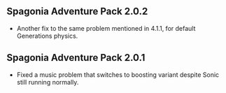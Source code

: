 ## Spagonia Adventure Pack 2.0.2

- Another fix to the same problem mentioned in 4.1.1, for default Generations physics.

## Spagonia Adventure Pack 2.0.1

- Fixed a music problem that switches to boosting variant despite Sonic still running normally.